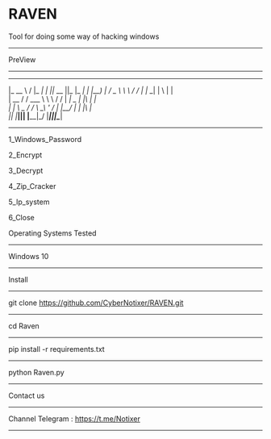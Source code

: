 # RAVEN
Tool for doing some way of hacking windows
______________________________________________________________________________
PreView
______________________________________________________________________________
 _______          _  ____   ____  ________  ____  _____  
|_   __ \        / \|_  _| |_  _||_   __  ||_   \|_   _| 
  | |__) |      / _ \ \ \   / /    | |_ \_|  |   \ | |   
  |  __ /      / ___ \ \ \ / /     |  _| _   | |\ \| |   
 _| |  \ \_  _/ /   \ \_\ ' /     _| |__/ | _| |_\   |_  
|____| |___||____| |____|\_/     |________||_____|\____| 
______________________________________________________________________________
1_Windows_Password

2_Encrypt

3_Decrypt

4_Zip_Cracker

5_Ip_system

6_Close

Operating Systems Tested
______________________________________________________________________________
Windows 10
______________________________________________________________________________
Install
______________________________________________________________________________
git clone https://github.com/CyberNotixer/RAVEN.git
______________________________________________________________________________
cd Raven
______________________________________________________________________________
pip install -r requirements.txt
______________________________________________________________________________
python Raven.py
______________________________________________________________________________


Contact us
______________________________________________________________________________
Channel Telegram : https://t.me/Notixer
______________________________________________________________________________
